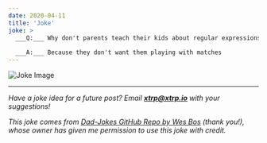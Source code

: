```yaml
---
date: 2020-04-11
title: 'Joke'
joke: >
  ___Q:___ Why don't parents teach their kids about regular expressions?
  
  ___A:___ Because they don't want them playing with matches
---
```


![Joke Image](https://private.xtrp.io/projects/DailyDeveloperJokes/public_image_server/images/5e12591b4fccd.png)

---
*Have a joke idea for a future post? Email **[xtrp@xtrp.io](mailto:xtrp@xtrp.io)** with your suggestions!*

*This joke comes from [Dad-Jokes GitHub Repo by Wes Bos](https://github.com/wesbos/dad-jokes) (thank you!), whose owner has given me permission to use this joke with credit.*

<!-- 
Joke text:
**Q:** Why don't parents teach their kids about regular expressions?

**A:** Because they don't want them playing with matches
 -->

